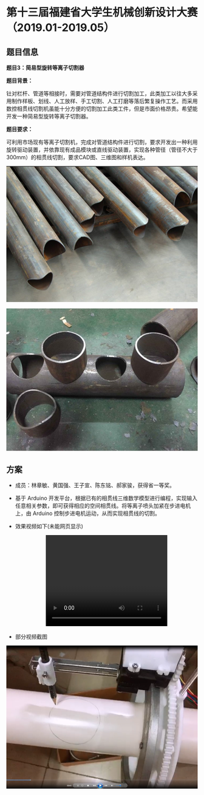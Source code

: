 # 第十三届福建省大学生机械创新设计大赛（2019.01-2019.05）

## 题目信息

**题目3：简易型旋转等离子切割器**

**题目背景：**

钍对栏杆、管道等相接时，需要对管道结构件进行切割加工，此类加工以往大多采用制作样板、划线、人工放样、手工切割、人工打磨等落后繁复操作工艺。而采用数控相贯线切割机虽能十分方便的切割加工此类工件，但是市面价格昂贵。希望能开发一种简易型旋转等离子切割器。

**题目要求：**

可利用市场现有等离子切割机，完成对管道结构件进行切割，要求开发出一种利用旋转驱动装置，并依靠现有成品模块或直线驱动装置，实现各种管径（管径不大于300mm）的相贯线切割，要求CAD图、三维图和样机表达。

![img](asset/clip_image002.png)

 

![img](asset/clip_image004.png)

## 方案

- 成员：林章敏、黄国强、王子宣、陈东铭、郝家骏，获得省一等奖。

- 基于 Arduino 开发平台，根据已有的相贯线三维数学模型进行编程，实现输入任意相关参数，即可获得相应的空间相贯线。将等离子喷头加紧在步进电机上，由 Arduino 控制步进电机运动，从而实现相贯线的切割。

- 效果视频如下(未能网页显示)

  <p align="center">
      <video width="320" height="240" controls>
    		<source  src="./简易型等离子切割系统.mp4" type="video/mp4"/>
  	</video>
  </p>

- 部分视频截图

![image-20240923200501691](asset/image-20240923200501691.png)
